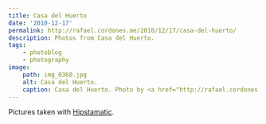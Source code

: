 ```yaml
---
title: Casa del Huerto
date: '2010-12-17'
permalink: http://rafael.cordones.me/2010/12/17/casa-del-huerto/
description: Photos from Casa del Huerto.
tags:
    - photoblog
    - photography
image:
    path: img_0360.jpg
    alt: Casa del Huerto.
    caption: Casa del Huerto. Photo by <a href="http://rafael.cordones.me">Rafael Cordones</a>.
---
```


Pictures taken with <a href="http://hipstamatic.com/">Hipstamatic</a>.
